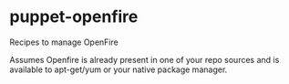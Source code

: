 puppet-openfire
===============

Recipes to manage OpenFire

Assumes Openfire is already present in one of your repo sources and is available to apt-get/yum or your native package manager.
